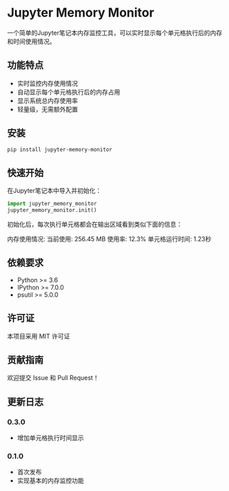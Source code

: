 # Jupyter Memory Monitor

一个简单的Jupyter笔记本内存监控工具，可以实时显示每个单元格执行后的内存和时间使用情况。

## 功能特点

- 实时监控内存使用情况
- 自动显示每个单元格执行后的内存占用
- 显示系统总内存使用率
- 轻量级，无需额外配置

## 安装

```bash
pip install jupyter-memory-monitor
```

## 快速开始

在Jupyter笔记本中导入并初始化：

```python
import jupyter_memory_monitor
jupyter_memory_monitor.init()
```


初始化后，每次执行单元格都会在输出区域看到类似下面的信息：

内存使用情况: 当前使用: 256.45 MB 使用率: 12.3% 单元格运行时间: 1.23秒


## 依赖要求

- Python >= 3.6
- IPython >= 7.0.0
- psutil >= 5.0.0

## 许可证

本项目采用 MIT 许可证

## 贡献指南

欢迎提交 Issue 和 Pull Request！

## 更新日志

### 0.3.0
- 增加单元格执行时间显示

### 0.1.0
- 首次发布
- 实现基本的内存监控功能